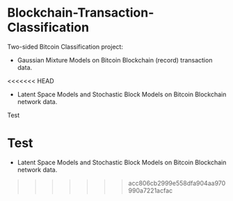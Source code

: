 # Blockchain-Transaction-Classification

Two-sided Bitcoin Classification project:

* Gaussian Mixture Models on Bitcoin Blockchain (record) transaction data.

<<<<<<< HEAD
* Latent Space Models and Stochastic Block Models on Bitcoin Blockchain network data.

Test

Test
=======
* Latent Space Models and Stochastic Block Models on Bitcoin Blockchain network data.
>>>>>>> acc806cb2999e558dfa904aa970990a7221acfac
